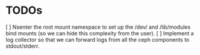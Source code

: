 # TODOs

[ ] Nsenter the root mount namespace to set up the /dev/ and /lib/modules bind mounts (so we can hide this complexity from the user).
[ ] Implement a log collector so that we can forward logs from all the ceph components to stdout/stderr.
